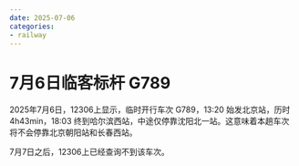```yaml
---
date: 2025-07-06
categories:
- railway
---
```


# 7月6日临客标杆 G789

2025年7月6日，12306上显示，临时开行车次 G789，13:20 始发北京站，历时 4h43min，18:03 终到哈尔滨西站，中途仅停靠沈阳北一站。这意味着本趟车次将不会停靠北京朝阳站和长春西站。

7月7日之后，12306上已经查询不到该车次。
